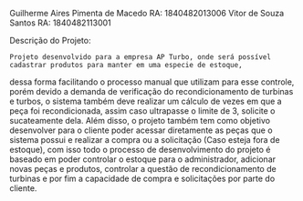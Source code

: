 Guilherme Aires Pimenta de Macedo RA: 1840482013006
Vitor de Souza Santos             RA: 1840482113001

Descrição do Projeto:
  
    Projeto desenvolvido para a empresa AP Turbo, onde será possível cadastrar produtos para manter em uma especie de estoque,
dessa forma facilitando o processo manual que utilizam para esse controle, porém devido a demanda de verificação do 
recondicionamento de turbinas e turbos, o sistema também deve realizar um cálculo de vezes em que a peça foi recondicionada,
assim caso ultrapasse o limite de 3, solicite o sucateamente dela.
    Além disso, o projeto também tem como objetivo desenvolver para o cliente poder acessar diretamente as peças que o sistema
possui e realizar a compra ou a solicitação (Caso esteja fora de estoque), com isso todo o processo de desenvolvimento do 
projeto é baseado em poder controlar o estoque para o administrador, adicionar novas peças e produtos, controlar a questão de
recondicionamento de turbinas e por fim a capacidade de compra e solicitações por parte do cliente.

